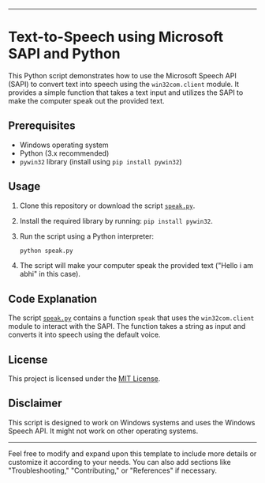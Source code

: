 

---

# Text-to-Speech using Microsoft SAPI and Python

This Python script demonstrates how to use the Microsoft Speech API (SAPI) to convert text into speech using the `win32com.client` module. It provides a simple function that takes a text input and utilizes the SAPI to make the computer speak out the provided text.

## Prerequisites

- Windows operating system
- Python (3.x recommended)
- `pywin32` library (install using `pip install pywin32`)

## Usage

1. Clone this repository or download the script [`speak.py`](./speak.py).
2. Install the required library by running: `pip install pywin32`.
3. Run the script using a Python interpreter:

   ```bash
   python speak.py
   ```

4. The script will make your computer speak the provided text ("Hello i am abhi" in this case).

## Code Explanation

The script [`speak.py`](./speak.py) contains a function `speak` that uses the `win32com.client` module to interact with the SAPI. The function takes a string as input and converts it into speech using the default voice.

## License

This project is licensed under the [MIT License](./LICENSE).

## Disclaimer

This script is designed to work on Windows systems and uses the Windows Speech API. It might not work on other operating systems.

---

Feel free to modify and expand upon this template to include more details or customize it according to your needs. You can also add sections like "Troubleshooting," "Contributing," or "References" if necessary.
